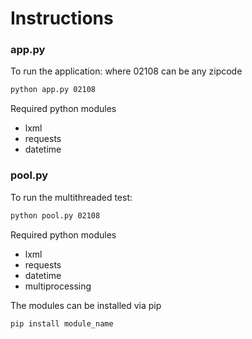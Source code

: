 # Instructions
### app.py
To run the application: where 02108 can be any zipcode
```bash
python app.py 02108
```
Required python modules
* lxml
* requests
* datetime 

### pool.py
To run the multithreaded test:
```bash
python pool.py 02108
```
Required python modules
* lxml
* requests
* datetime 
* multiprocessing 

The modules can be installed via pip
```
pip install module_name
```